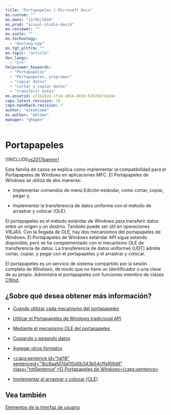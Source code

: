 ```yaml
---
title: "Portapapeles | Microsoft Docs"
ms.custom: ""
ms.date: "12/05/2016"
ms.prod: "visual-studio-dev14"
ms.reviewer: ""
ms.suite: ""
ms.technology: 
  - "devlang-cpp"
ms.tgt_pltfrm: ""
ms.topic: "article"
dev_langs: 
  - "C++"
helpviewer_keywords: 
  - "Portapapeles"
  - "Portapapeles, programar"
  - "copiar datos"
  - "cortar y copiar datos"
  - "transferir datos"
ms.assetid: a71b2824-1f14-4914-8816-54578d73ad4e
caps.latest.revision: 10
caps.handback.revision: 7
author: "mikeblome"
ms.author: "mblome"
manager: "ghogen"
---
```

# Portapapeles
[!INCLUDE[vs2017banner](../assembler/inline/includes/vs2017banner.md)]

Esta familia de casos se explica cómo implementar la compatibilidad para el Portapapeles de Windows en aplicaciones MFC.  El Portapapeles de Windows se utiliza de dos maneras:  
  
-   Implementar comandos de menú Edición estándar, como cortar, copiar, pegar y.  
  
-   Implementar la transferencia de datos uniforme con el método de arrastrar y colocar \(OLE\).  
  
 El portapapeles es el método estándar de Windows para transferir datos entre un origen y un destino.  También puede ser útil en operaciones VIEJAS.  Con la llegada de OLE, hay dos mecanismos del portapapeles de Windows.  El Portapapeles de Windows estándar API sigue estando disponible, pero se ha complementado con el mecanismo OLE de transferencia de datos.  La transferencia de datos uniforme\) \(UDT\) admite cortar, copiar, y pegar con el portapapeles y el arrastrar y colocar.  
  
 El portapapeles es un servicio de sistema compartido por la sesión completa de Windows, de modo que no tiene un identificador o una clase de su propio.  Administra el portapapeles con funciones miembro de clases [CWnd](../mfc/reference/cwnd-class.md).  
  
## ¿Sobre qué desea obtener más información?  
  
-   [Cuándo utilizar cada mecanismo del portapapeles](../mfc/clipboard-when-to-use-each-clipboard-mechanism.md)  
  
-   [Utilizar el Portapapeles de Windows tradicional API](../mfc/clipboard-using-the-windows-clipboard.md)  
  
-   [Mediante el mecanismo OLE del portapapeles](../mfc/clipboard-using-the-ole-clipboard-mechanism.md)  
  
-   [Copiando y pegando datos](../mfc/clipboard-copying-and-pasting-data.md)  
  
-   [Agregar otros formatos](../mfc/clipboard-adding-other-formats.md)  
  
-   [\<caps:sentence id\="tgt18" sentenceid\="1bc8aafd7da110d0b343b54cffa169d9" class\="tgtSentence"\>El Portapapeles de Windows\<\/caps:sentence\>](https://msdn.microsoft.com/en-us/library/ms648709)  
  
-   [Implementar el arrastrar y colocar \(OLE\)](../mfc/drag-and-drop-ole.md)  
  
## Vea también  
 [Elementos de la interfaz de usuario](../mfc/user-interface-elements-mfc.md)